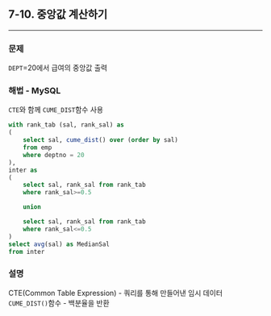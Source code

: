 ## 7-10. 중앙값 계산하기
___

### 문제  
`DEPT`=20에서 급여의 중앙값 출력

### 해법 - MySQL
`CTE`와 함께 `CUME_DIST`함수 사용
```sql
with rank_tab (sal, rank_sal) as
(
    select sal, cume_dist() over (order by sal)
    from emp
    where deptno = 20
),
inter as
(
    select sal, rank_sal from rank_tab
    where rank_sal>=0.5

    union

    select sal, rank_sal from rank_tab
    where rank_sal<=0.5
)
select avg(sal) as MedianSal
from inter
```

### 설명
CTE(Common Table Expression) - 쿼리를 통해 만들어낸 임시 데이터  
`CUME_DIST()`함수 - 백분율을 반환
